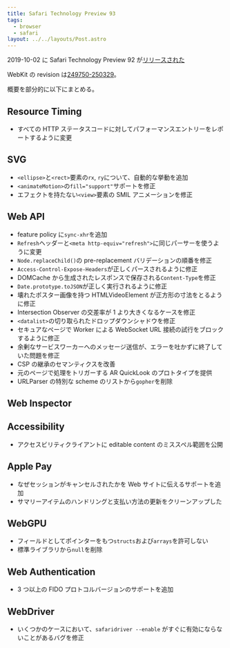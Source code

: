 ```yaml
---
title: Safari Technology Preview 93
tags:
  - browser
  - safari
layout: ../../layouts/Post.astro
---
```


2019-10-02 に Safari Technology Preview 92 が[リリースされた](https://webkit.org/blog/9600/release-notes-for-safari-technology-preview-93/)

WebKit の revision は[249750-250329](https://trac.webkit.org/log?stop_rev=249750&&rev=250329&limit=999)。

概要を部分的に以下にまとめる。

## Resource Timing

- すべての HTTP ステータスコードに対してパフォーマンスエントリーをレポートするように変更

## SVG

- `<ellipse>`と`<rect>`要素の`rx`, `ry`について、自動的な挙動を追加
- `<animateMotion>`の`fill="support"`サポートを修正
- エフェクトを持たない`<view>`要素の SMIL アニメーションを修正

## Web API

- feature policy に`sync-xhr`を追加
- `Refresh`ヘッダーと`<meta http-equiv="refresh">`に同じパーサーを使うように変更
- `Node.replaceChild()`の pre-replacement バリデーションの順番を修正
- `Access-Control-Expose-Headers`が正しくパースされるように修正
- DOMCache から生成されたレスポンスで保存される`Content-Type`を修正
- `Date.prototype.toJSON`が正しく実行されるように修正
- 壊れたポスター画像を持つ HTMLVideoElement が正方形の寸法をとるように修正
- Intersection Observer の交差率が 1 より大きくなるケースを修正
- `<datalist>`の切り取られたドロップダウンシャドウを修正
- セキュアなページで Worker による WebSocket URL 接続の試行をブロックするように修正
- 余剰なサービスワーカーへのメッセージ送信が、エラーを吐かずに終了していた問題を修正
- CSP の継承のセマンティクスを改善
- 元のページで処理をトリガーする AR QuickLook のプロトタイプを提供
- URLParser の特別な scheme のリストから`gopher`を削除

## Web Inspector

## Accessibility

- アクセスビリティクライアントに editable content のミススペル範囲を公開

## Apple Pay

- なぜセッションがキャンセルされたかを Web サイトに伝えるサポートを追加
- サマリーアイテムのハンドリングと支払い方法の更新をクリーンアップした

## WebGPU

- フィールドとしてポインターをもつ`structs`および`arrays`を許可しない
- 標準ライブラリから`null`を削除

## Web Authentication

- 3 つ以上の FIDO プロトコルバージョンのサポートを追加

## WebDriver

- いくつかのケースにおいて、`safaridriver --enable` がすぐに有効にならないことがあるバグを修正
